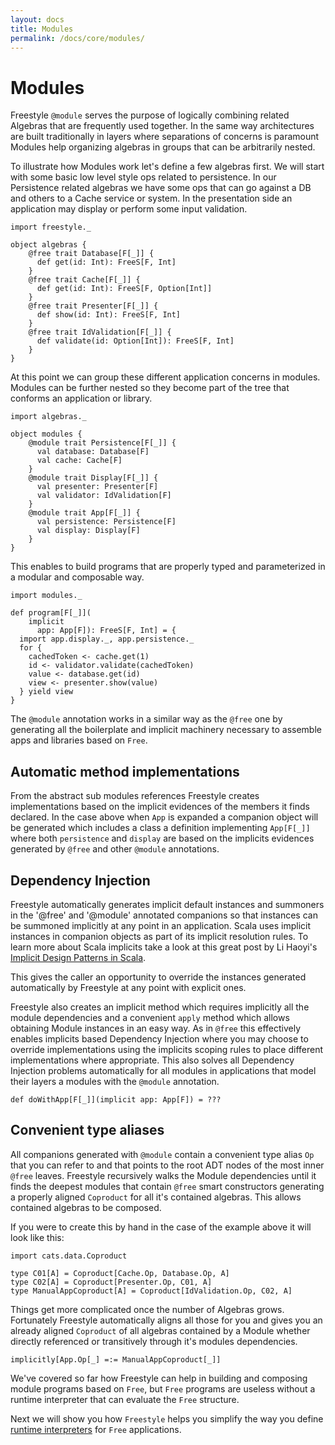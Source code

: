 ```yaml
---
layout: docs
title: Modules
permalink: /docs/core/modules/
---
```


# Modules

Freestyle `@module` serves the purpose of logically combining related Algebras that are frequently used together.
In the same way architectures are built traditionally in layers where separations of concerns is paramount Modules
help organizing algebras in groups that can be arbitrarily nested.

To illustrate how Modules work let's define a few algebras first.
We will start with some basic low level style ops related to persistence.
In our Persistence related algebras we have some ops that can go against a DB and others to a Cache service or system.
In the presentation side an application may display or perform some input validation.

```tut:book
import freestyle._

object algebras {
    @free trait Database[F[_]] {
      def get(id: Int): FreeS[F, Int]
    }
    @free trait Cache[F[_]] {
      def get(id: Int): FreeS[F, Option[Int]]
    }
    @free trait Presenter[F[_]] {
      def show(id: Int): FreeS[F, Int]
    }
    @free trait IdValidation[F[_]] {
      def validate(id: Option[Int]): FreeS[F, Int]
    }
}
```

At this point we can group these different application concerns in modules.
Modules can be further nested so they become part of the tree that conforms an application or library.


```tut:book
import algebras._

object modules {
    @module trait Persistence[F[_]] {
      val database: Database[F]
      val cache: Cache[F]
    }
    @module trait Display[F[_]] {
      val presenter: Presenter[F]
      val validator: IdValidation[F]
    }
    @module trait App[F[_]] {
      val persistence: Persistence[F]
      val display: Display[F]
    }
}
```

This enables to build programs that are properly typed and parameterized in a modular and composable way.

```tut:book
import modules._

def program[F[_]](
	implicit
	  app: App[F]): FreeS[F, Int] = {
  import app.display._, app.persistence._
  for {
    cachedToken <- cache.get(1)
    id <- validator.validate(cachedToken)
    value <- database.get(id)
    view <- presenter.show(value)
  } yield view
}
```

The `@module` annotation works in a similar way as the `@free` one by generating all the boilerplate
and implicit machinery necessary to assemble apps and libraries based on `Free`.

## Automatic method implementations

From the abstract sub modules references Freestyle creates implementations based on the implicit evidences of the members it finds declared.
In the case above when `App` is expanded a companion object will be generated which includes a class a definition
implementing `App[F[_]]` where both `persistence` and `display` are based on the implicits evidences generated by `@free` and other `@module`
annotations.

## Dependency Injection

Freestyle automatically generates implicit default instances and summoners in the '@free' and '@module' annotated companions so that instances can be summoned implicitly at any point in an application.
Scala uses implicit instances in companion objects as part of its implicit resolution rules. To learn more about Scala implicits take a look at this great
post by Li Haoyi's [Implicit Design Patterns in Scala](http://www.lihaoyi.com/post/ImplicitDesignPatternsinScala.html).

This gives the caller an opportunity to override the instances generated automatically by Freestyle at any point with explicit ones.

Freestyle also creates an implicit method which requires implicitly all the module dependencies and a convenient `apply` method which allows obtaining
Module instances in an easy way. As in `@free` this effectively enables implicits based Dependency Injection where you may choose to override implementations
using the implicits scoping rules to place different implementations where appropriate.
This also solves all Dependency Injection problems automatically for all modules in applications that model their layers a modules with the `@module` annotation.

```tut:book
def doWithApp[F[_]](implicit app: App[F]) = ???
```

## Convenient type aliases

All companions generated with `@module` contain a convenient type alias `Op` that you can refer to and that points to the root ADT nodes of the most inner `@free` leaves.
Freestyle recursively walks the Module dependencies until it finds the deepest modules that contain `@free` smart constructors generating a properly aligned `Coproduct`
for all it's contained algebras. This allows contained algebras to be composed.

If you were to create this by hand in the case of the example above it will look like this:

```tut:book
import cats.data.Coproduct

type C01[A] = Coproduct[Cache.Op, Database.Op, A]
type C02[A] = Coproduct[Presenter.Op, C01, A]
type ManualAppCoproduct[A] = Coproduct[IdValidation.Op, C02, A]
```

Things get more complicated once the number of Algebras grows.
Fortunately Freestyle automatically aligns all those for you and gives you an already aligned `Coproduct` of all algebras
contained by a Module whether directly referenced or transitively through it's modules dependencies.

```tut:book
implicitly[App.Op[_] =:= ManualAppCoproduct[_]]
```

We've covered so far how Freestyle can help in building and composing module programs based on `Free`, but `Free` programs are
useless without a runtime interpreter that can evaluate the `Free` structure.

Next we will show you how `Freestyle` helps you simplify the way you define [runtime interpreters](../interpreters/) for `Free` applications.
